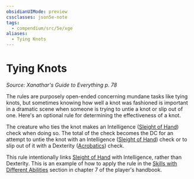 ```yaml
---
obsidianUIMode: preview
cssclasses: json5e-note
tags:
  - compendium/src/5e/xge
aliases:
  - Tying Knots
---
```


# Tying Knots
*Source: Xanathar's Guide to Everything p. 78* 

The rules are purposely open-ended concerning mundane tasks like tying knots, but sometimes knowing how well a knot was fashioned is important in a dramatic scene when someone is trying to untie a knot or slip out of one. Here's an optional rule for determining the effectiveness of a knot.

The creature who ties the knot makes an Intelligence ([Sleight of Hand](../skills.md##Sleight%20of%20Hand)) check when doing so. The total of the check becomes the DC for an attempt to untie the knot with an Intelligence ([Sleight of Hand](../skills.md##Sleight%20of%20Hand)) check or to slip out of it with a Dexterity ([Acrobatics](../skills.md##Acrobatics)) check.

This rule intentionally links [Sleight of Hand](../skills.md##Sleight%20of%20Hand) with Intelligence, rather than Dexterity. This is an example of how to apply the rule in the [Skills with Different Abilities](./skills-with-different-abilities.md) section in chapter 7 of the player's handbook.